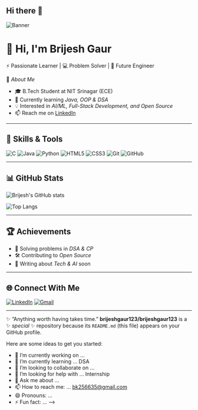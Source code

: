 ## Hi there 👋

<!--<!-- Banner Image -->
![Banner](![images](https://github.com/user-attachments/assets/1cde6635-0204-4d8c-814d-983f72de8454)
) <!-- Replace with your own banner later -->

# 👋 Hi, I'm Brijesh Gaur  

⚡ Passionate Learner | 💻 Problem Solver | 🚀 Future Engineer  

📌 *About Me*  
- 🎓 B.Tech Student at NIT Srinagar (ECE)  
- 🌱 Currently learning *Java, OOP & DSA*  
- 💡 Interested in *AI/ML, Full-Stack Development, and Open Source*  
- 📫 Reach me on [LinkedIn](https://www.linkedin.com/in/your-profile)  

---

## 🚀 Skills & Tools
![C](https://img.shields.io/badge/C-00599C?style=for-the-badge&logo=c&logoColor=white)
![Java](https://img.shields.io/badge/Java-ED8B00?style=for-the-badge&logo=openjdk&logoColor=white)
![Python](https://img.shields.io/badge/Python-3776AB?style=for-the-badge&logo=python&logoColor=white)
![HTML5](https://img.shields.io/badge/HTML5-E34F26?style=for-the-badge&logo=html5&logoColor=white)
![CSS3](https://img.shields.io/badge/CSS3-1572B6?style=for-the-badge&logo=css3&logoColor=white)
![Git](https://img.shields.io/badge/Git-F05032?style=for-the-badge&logo=git&logoColor=white)
![GitHub](https://img.shields.io/badge/GitHub-100000?style=for-the-badge&logo=github&logoColor=white)

---

## 📊 GitHub Stats
![Brijesh's GitHub stats](https://github-readme-stats.vercel.app/api?username=brijeshgaur123&show_icons=true&theme=radical)  

![Top Langs](https://github-readme-stats.vercel.app/api/top-langs/?username=brijeshgaur123&layout=compact&theme=radical)  

---

## 🏆 Achievements
- 🌟 Solving problems in *DSA & CP*  
- 🛠 Contributing to *Open Source*  
- 📘 Writing about *Tech & AI* soon  

---

## 🌐 Connect With Me
[![LinkedIn](https://img.shields.io/badge/LinkedIn-0A66C2?style=for-the-badge&logo=linkedin&logoColor=white)](https://www.linkedin.com/in/brijesh-gaur-00671a32b)
[![Gmail](https://img.shields.io/badge/Email-D14836?style=for-the-badge&logo=gmail&logoColor=white)](mailto:your-bk256635@gmail.com)

---

✨ “Anything worth having takes time.”
**brijeshgaur123/brijeshgaur123** is a ✨ _special_ ✨ repository because its `README.md` (this file) appears on your GitHub profile.

Here are some ideas to get you started:

- 🔭 I’m currently working on ... 
- 🌱 I’m currently learning ... DSA 
- 👯 I’m looking to collaborate on ...
- 🤔 I’m looking for help with ...  Internship
- 💬 Ask me about ...
- 📫 How to reach me: ... bk256635@gmail.com
- 😄 Pronouns: ...
- ⚡ Fun fact: ...
-->
